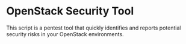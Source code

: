 # OpenStack Security Tool
This script is a pentest tool that quickly identifies and reports potential security risks in your OpenStack environments.

